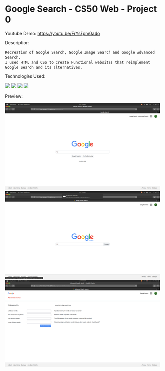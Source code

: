 # Google Search - CS50 Web - Project 0

Youtube Demo: https://youtu.be/FrYsEpm0a4o

Description:

    Recreation of Google Search, Google Image Search and Google Advanced Search.
    I used HTML and CSS to create Functional websites that reimplement Google Search and its alternatives.

Technologies Used:

<img src="https://cdn.jsdelivr.net/gh/devicons/devicon/icons/html5/html5-plain-wordmark.svg" height="75"/>
<img src="https://cdn.jsdelivr.net/gh/devicons/devicon/icons/css3/css3-plain-wordmark.svg" height="75"/>
<img src="https://cdn.jsdelivr.net/gh/devicons/devicon/icons/git/git-original.svg" height="75"/>         
<img src="https://cdn.jsdelivr.net/gh/devicons/devicon/icons/vscode/vscode-original-wordmark.svg" height="75"/>


Preview:

<img src="./images/main.png" alt="google search">
<img src="./images/images.png" alt="images google search">
<img src="./images/advanced.png" alt="advanced google search">
          
